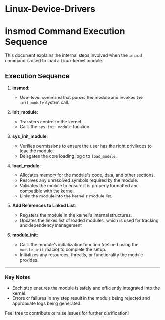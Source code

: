 # Linux-Device-Drivers
# insmod Command Execution Sequence

This document explains the internal steps involved when the `insmod` command is used to load a Linux kernel module.

## Execution Sequence

1. **insmod**:
   - User-level command that parses the module and invokes the `init_module` system call.

2. **init_module**:
   - Transfers control to the kernel.
   - Calls the `sys_init_module` function.

3. **sys_init_module**:
   - Verifies permissions to ensure the user has the right privileges to load the module.
   - Delegates the core loading logic to `load_module`.

4. **load_module**:
   - Allocates memory for the module's code, data, and other sections.
   - Resolves any unresolved symbols required by the module.
   - Validates the module to ensure it is properly formatted and compatible with the kernel.
   - Links the module into the kernel's module list.

5. **Add References to Linked List**:
   - Registers the module in the kernel's internal structures.
   - Updates the linked list of loaded modules, which is used for tracking and dependency management.

6. **module_init**:
   - Calls the module's initialization function (defined using the `module_init` macro) to complete the setup.
   - Initializes any resources, threads, or functionality the module provides.

---

### Key Notes
- Each step ensures the module is safely and efficiently integrated into the kernel.
- Errors or failures in any step result in the module being rejected and appropriate logs being generated.

Feel free to contribute or raise issues for further clarification!
